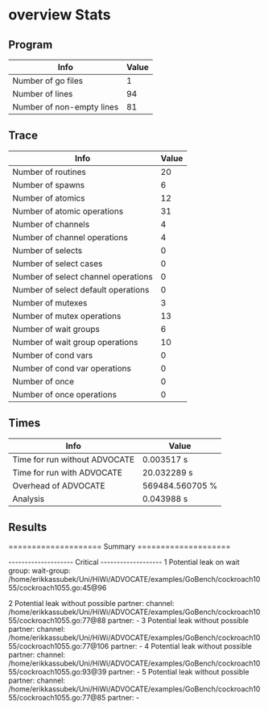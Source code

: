 # overview Stats

## Program
| Info | Value |
| - | - |
| Number of go files | 1 |
| Number of lines | 94 |
| Number of non-empty lines | 81 |


## Trace
| Info | Value |
| - | - |
| Number of routines | 20 |
| Number of spawns | 6 |
| Number of atomics | 12 |
| Number of atomic operations | 31 |
| Number of channels | 4 |
| Number of channel operations | 4 |
| Number of selects | 0 |
| Number of select cases | 0 |
| Number of select channel operations | 0 |
| Number of select default operations | 0 |
| Number of mutexes | 3 |
| Number of mutex operations | 13 |
| Number of wait groups | 6 |
| Number of wait group operations | 10 |
| Number of cond vars | 0 |
| Number of cond var operations | 0 |
| Number of once | 0| 
| Number of once operations | 0 |


## Times
| Info | Value |
| - | - |
| Time for run without ADVOCATE | 0.003517 s |
| Time for run with ADVOCATE | 20.032289 s |
| Overhead of ADVOCATE | 569484.560705 % |
| Analysis | 0.043988 s |


## Results
==================== Summary ====================

-------------------- Critical -------------------
1 Potential leak on wait group:
	wait-group: /home/erikkassubek/Uni/HiWi/ADVOCATE/examples/GoBench/cockroach1055/cockroach1055.go:45@96
	
2 Potential leak without possible partner:
	channel: /home/erikkassubek/Uni/HiWi/ADVOCATE/examples/GoBench/cockroach1055/cockroach1055.go:77@88
	partner: -
3 Potential leak without possible partner:
	channel: /home/erikkassubek/Uni/HiWi/ADVOCATE/examples/GoBench/cockroach1055/cockroach1055.go:77@106
	partner: -
4 Potential leak without possible partner:
	channel: /home/erikkassubek/Uni/HiWi/ADVOCATE/examples/GoBench/cockroach1055/cockroach1055.go:93@39
	partner: -
5 Potential leak without possible partner:
	channel: /home/erikkassubek/Uni/HiWi/ADVOCATE/examples/GoBench/cockroach1055/cockroach1055.go:77@85
	partner: -
